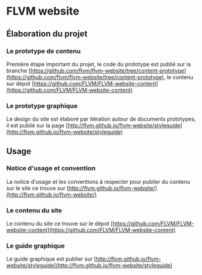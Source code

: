 FLVM website
============

## Élaboration du projet

### Le prototype de contenu
Première étape important du projet, le code du prototype est publié sur la branche [https://github.com/flvm/flvm-website/tree/content-prototype](https://github.com/flvm/flvm-website/tree/content-prototype), le contenu sur dépot [https://github.com/FLVM/FLVM-website-content](https://github.com/FLVM/FLVM-website-content)

### Le prototype graphique
Le design du site est élaboré par itération autour de documents prototypes, il est publié sur la page [http://flvm.github.io/flvm-website/styleguide](http://flvm.github.io/flvm-website/styleguide) 

## Usage

### Notice d'usage et convention
La notice d'usage et les conventions à respecter pour publier du contenu sur le site ce trouve sur [http://flvm.github.io/flvm-website/](http://flvm.github.io/flvm-website/)

### Le contenu du site 
Le contenu du site ce trouve sur le dépot [https://github.com/FLVM/FLVM-website-content](https://github.com/FLVM/FLVM-website-content)

### Le guide graphique
Le guide graphique est publier sur [http://flvm.github.io/flvm-website/styleguide](http://flvm.github.io/flvm-website/styleguide)
